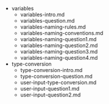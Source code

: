 - variables
	- variables-intro.md	
	- variables-question.md	
	- variables-naming-rules.md	
	- variables-naming-conventions.md	
	- variables-naming-question1.md	
	- variables-naming-question2.md	
	- variables-naming-question3.md	
	- variables-naming-question4.md	
- type-conversion
	- type-conversion-intro.md	
	- type-conversion-question.md	
	- user-input-type-conversion.md	
	- user-input-question1.md	
	- user-input-question2.md
